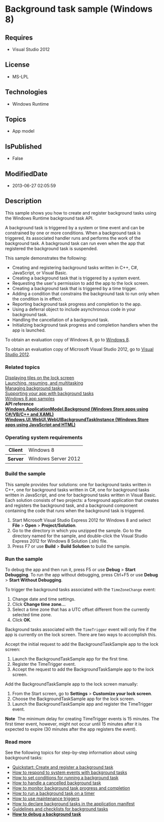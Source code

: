 # Background task sample (Windows 8)
## Requires
* Visual Studio 2012
## License
* MS-LPL
## Technologies
* Windows Runtime
## Topics
* App model
## IsPublished
* False
## ModifiedDate
* 2013-06-27 02:05:59
## Description

<div id="mainSection">
<p>This sample shows you how to create and register background tasks using the Windows Runtime background task API.
</p>
<p>A background task is triggered by a system or time event and can be constrained by one or more conditions. When a background task is triggered, its associated handler runs and performs the work of the background task. A background task can run even when
 the app that registered the background task is suspended.</p>
<p>This sample demonstrates the following:</p>
<ul>
<li>Creating and registering background tasks written in C&#43;&#43;, C#, JavaScript, or Visual Basic.
</li><li>Creating a background task that is triggered by a system event. </li><li>Requesting the user's permission to add the app to the lock screen. </li><li>Creating a background task that is triggered by a time trigger. </li><li>Adding a condition that constrains the background task to run only when the condition is in effect.
</li><li>Reporting background task progress and completion to the app. </li><li>Using a deferral object to include asynchronous code in your background task.
</li><li>Handling the cancellation of a background task. </li><li>Initializing background task progress and completion handlers when the app is launched.
</li></ul>
<p>To obtain an evaluation copy of Windows&nbsp;8, go to <a href="http://go.microsoft.com/fwlink/p/?linkid=241655">
Windows&nbsp;8</a>.</p>
<p>To obtain an evaluation copy of Microsoft Visual Studio&nbsp;2012, go to <a href="http://go.microsoft.com/fwlink/p/?linkid=241656">
Visual Studio&nbsp;2012</a>.</p>
<h3><a id="related_topics"></a>Related topics</h3>
<dl><dt><b></b></dt><dt><a href="http://msdn.microsoft.com/library/windows/apps/hh868260">Displaying tiles on the lock screen</a>
</dt><dt><a href="http://msdn.microsoft.com/library/windows/apps/hh770837">Launching, resuming, and multitasking</a>
</dt><dt><a href="http://msdn.microsoft.com/library/windows/apps/hh977053">Managing background tasks</a>
</dt><dt><a href="http://msdn.microsoft.com/library/windows/apps/hh977056">Supporting your app with background tasks</a>
</dt><dt><a href="http://go.microsoft.com/fwlink/p/?LinkID=227694">Windows 8 app samples</a>
</dt><dt><b>API reference</b> </dt><dt><a href="http://msdn.microsoft.com/library/windows/apps/br224847"><b>Windows.ApplicationModel.Background (Windows Store apps using C#/VB/C&#43;&#43; and XAML)</b></a>
</dt><dt><a href="http://msdn.microsoft.com/library/windows/apps/hh701740"><b>Windows.UI.WebUI.WebUIBackgroundTaskInstance (Windows Store apps using JavaScript and HTML)</b></a>
</dt></dl>
<h3>Operating system requirements</h3>
<table>
<tbody>
<tr>
<th>Client</th>
<td><dt>Windows&nbsp;8 </dt></td>
</tr>
<tr>
<th>Server</th>
<td><dt>Windows Server&nbsp;2012 </dt></td>
</tr>
</tbody>
</table>
<h3>Build the sample</h3>
<p>This sample provides four solutions: one for background tasks written in C&#43;&#43;, one for background tasks written in C#, one for background tasks written in JavaScript, and one for background tasks written in Visual Basic. Each solution consists of two projects:
 a foreground application that creates and registers the background task, and a background component containing the code that runs when the background task is triggered.
</p>
<ol>
<li>Start Microsoft Visual Studio Express&nbsp;2012 for Windows&nbsp;8 and select <b>File</b> &gt;
<b>Open</b> &gt; <b>Project/Solution</b>. </li><li>Go to the directory in which you unzipped the sample. Go to the directory named for the sample, and double-click the Visual Studio Express&nbsp;2012 for Windows&nbsp;8 Solution (.sln) file.
</li><li>Press F7 or use <b>Build</b> &gt; <b>Build Solution</b> to build the sample. </li></ol>
<h3>Run the sample</h3>
<p>To debug the app and then run it, press F5 or use <b>Debug</b> &gt; <b>Start Debugging</b>. To run the app without debugging, press Ctrl&#43;F5 or use
<b>Debug</b> &gt; <b>Start Without Debugging</b>.</p>
<p>To trigger the background tasks associated with the <code>TimeZoneChange</code> event:</p>
<ol>
<li>Change date and time settings. </li><li>Click <b>Change time zone...</b> </li><li>Select a time zone that has a UTC offset different from the currently selected time zone.
</li><li>Click <b>OK</b>. </li></ol>
<p>Background tasks associated with the <code>TimeTrigger</code> event will only fire if the app is currently on the lock screen. There are two ways to accomplish this.</p>
<p>Accept the initial request to add the BackgroundTaskSample app to the lock screen:</p>
<ol>
<li>Launch the BackgroundTaskSample app for the first time. </li><li>Register the TimeTrigger event. </li><li>Accept the request to add the BackgroundTaskSample app to the lock screen. </li></ol>
<p>Add the BackgroundTaskSample app to the lock screen manually:</p>
<ol>
<li>From the Start screen, go to <b>Settings</b> &gt; <b>Customize your lock screen</b>.
</li><li>Choose the BackgroundTaskSample app for the lock screen. </li><li>Launch the BackgroundTaskSample app and register the TimeTrigger event. </li></ol>
<p class="note"><b>Note</b>&nbsp;&nbsp;The minimum delay for creating TimeTrigger events is 15 minutes. The first timer event, however, might not occur until 15 minutes after it is expected to expire (30 minutes after the app registers the event).</p>
<h3><a id="Read_more"></a><a id="read_more"></a><a id="READ_MORE"></a>Read more</h3>
<p>See the following topics for step-by-step information about using background tasks:</p>
<ul>
<li><a href="http://msdn.microsoft.com/library/windows/apps/hh977055">Quickstart: Create and register a background task</a>
</li><li><a href="http://msdn.microsoft.com/library/windows/apps/hh977058">How to respond to system events with background tasks</a>
</li><li><a href="http://msdn.microsoft.com/library/windows/apps/hh977057">How to set conditions for running a background task</a>
</li><li><a href="http://msdn.microsoft.com/library/windows/apps/hh977052">How to handle a cancelled background task</a>
</li><li><a href="http://msdn.microsoft.com/library/windows/apps/hh977054">How to monitor background task progress and completion</a>
</li><li><a href="http://msdn.microsoft.com/library/windows/apps/hh977059">How to run a background task on a timer</a>
</li><li><a href="http://msdn.microsoft.com/library/windows/apps/jj883699">How to use maintenance triggers</a>
</li><li><a href="http://msdn.microsoft.com/library/windows/apps/hh977049">How to declare background tasks in the application manifest</a>
</li><li><a href="http://msdn.microsoft.com/library/windows/apps/hh977051">Guidelines and checklists for background tasks</a>
</li><li><a href="http://msdn.microsoft.com/library/windows/apps/jj542416"><b>How to debug a background task</b></a>
</li></ul>
</div>
